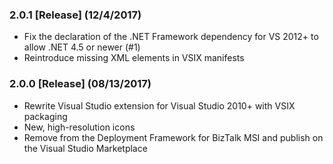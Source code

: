 ### 2.0.1 [Release] (12/4/2017)
* Fix the declaration of the .NET Framework dependency for VS 2012+ to allow .NET 4.5 or newer (#1)
* Reintroduce missing XML elements in VSIX manifests

### 2.0.0 [Release] (08/13/2017)
* Rewrite Visual Studio extension for Visual Studio 2010+ with VSIX packaging
* New, high-resolution icons
* Remove from the Deployment Framework for BizTalk MSI and publish on the Visual Studio Marketplace
